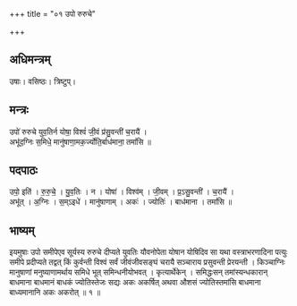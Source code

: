 +++
title = "०१ उपो रुरुचे"

+++
## अधिमन्त्रम्
उषाः। वसिष्ठः। त्रिष्टुप्।

## मन्त्रः
उपो॑ रुरुचे युव॒तिर्न योषा॒ विश्वं॑ जी॒वं प्र॑सु॒वन्ती॑ च॒रायै॑ ।  
अभू॑द॒ग्निः स॒मिधे॒ मानु॑षाणा॒मक॒र्ज्योति॒र्बाध॑माना॒ तमां॑सि ॥

## पदपाठः
उपो॒ इति॑ । रु॒रु॒चे॒ । यु॒व॒तिः । न । योषा॑ । विश्व॑म् । जी॒वम् । प्र॒ऽसु॒वन्ती॑ । च॒रायै॑ ।  
अभू॑त् । अ॒ग्निः । स॒म्ऽइधे॑ । मानु॑षाणाम् । अकः॑ । ज्योतिः॑ । बाध॑माना । तमां॑सि ॥

## भाष्यम्
इयमुषाः उपो समीपेएव सूर्यस्य रुरुचे दीप्यते युवतिः यौवनोपेता योषान योषिदिव सा यथा वस्त्राभरणादिना पत्युः समीपे प्रदीप्यते तद्वत् किं कुर्वन्ती विश्वं सर्वं जीवंजीवसङ्घं चरायै सञ्चाराय प्रसुवन्ती प्रेरयन्ती । किञ्चाग्निः मानुषाणां मनुष्याणामर्थाय समिधे भूत् समिन्धनीयोभवत् । कृत्यार्थेकेन् । समिद्धःसन् तमांस्यन्धकारान् बाधमाना बाधमानं बाधकं ज्योतिस्तेजः सद्यः अकः अकर्षित् अथवा औशसं ज्योतिस्तमांसि बाधमाना बाध्यमानानि अकः अकरोत् ॥ १ ॥
